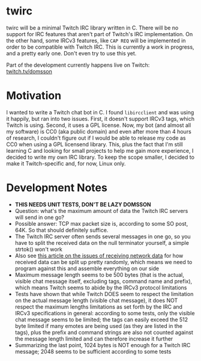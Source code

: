 # twirc

twirc will be a minimal Twitch IRC library written in C. There will be no support for IRC features that aren't part of Twitch's IRC implementation. On the other hand, some IRCv3 features, like `CAP REQ` will be implemented in order to be compatible with Twitch IRC. This is currently a work in progress, and a pretty early one. Don't even try to use this yet.

Part of the development currently happens live on Twitch: [twitch.tv/domsson](https://twitch.tv/domsson)

# Motivation

I wanted to write a Twitch chat bot in C. I found `libircclient` and was using it happily, but ran into two issues. First, it doesn't support IRCv3 tags, which Twitch is using. Second, it uses a GPL license. Now, my bot (and almost all my software) is CC0 (aka public domain) and even after more than 4 hours of research, I couldn't figure out if I would be able to release my code as CC0 when using a GPL licensend library. This, plus the fact that I'm still learning C and looking for small projects to help me gain more experience, I decided to write my own IRC library. To keep the scope smaller, I decided to make it Twitch-specific and, for now, Linux only. 

# Development Notes

- **THIS NEEDS UNIT TESTS, DON'T BE LAZY DOMSSON**
- Question: what's the maximum amount of data the Twitch IRC servers will send in one go? 
- Possible answer: TCP max packet size is, according to some SO post, 64K. So that should definitely suffice.
- The Twitch IRC server often sends several messages in one go, so you have to split the received data on the null terminator yourself, a simple strtok() won't work
- Also see [this article on the issues of receiving network data](https://faq.cprogramming.com/cgi-bin/smartfaq.cgi?id=1044780608&answer=1108255660) for how received data can be split up pretty randomly, which means we need to program against this and assemble everything on our side 
- Maximum message length seems to be 500 bytes (that is the actual, visible chat message itself, excluding tags, command name and prefix), which means Twitch seems to abide by the IRCv3 protocol limitations
- Tests have shown that while Twitch DOES seem to respect the limitation on the actual message length (visible chat message), it does NOT respect the maximum lengths limitations as set forth by the IRC and IRCv3 specifications in general: according to some tests, only the visible chat message seems to be limited; the tags can easily exceed the 512 byte limited if many emotes are being used (as they are listed in the tags), plus the prefix and command strings are also not counted against the message length limited and can therefore increase it further
- Summarizing the last point, 1024 bytes is NOT enough for a Twitch IRC message; 2048 seems to be sufficient according to some tests
